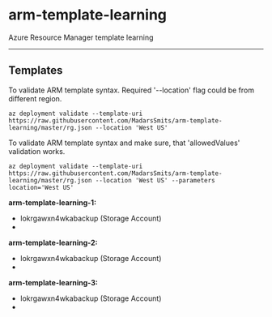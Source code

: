 # arm-template-learning
Azure Resource Manager template learning

---------------
Templates
---------------
To validate ARM template syntax. Required '--location' flag could be from different region.
```
az deployment validate --template-uri https://raw.githubusercontent.com/MadarsSmits/arm-template-learning/master/rg.json --location 'West US'
``` 
To validate ARM template syntax and make sure, that 'allowedValues' validation works.
```
az deployment validate --template-uri https://raw.githubusercontent.com/MadarsSmits/arm-template-learning/master/rg.json --location 'West US' --parameters location='West US'
```
__arm-template-learning-1:__
- lokrgawxn4wkabackup (Storage Account)
- 
__arm-template-learning-2:__
- lokrgawxn4wkabackup (Storage Account)
- 
__arm-template-learning-3:__
- lokrgawxn4wkabackup (Storage Account)
- 